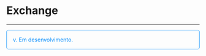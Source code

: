 # Exchange
---
<p style="color: #008AFC; border: 1px solid rgba(0, 138, 252, 1); border-radius:5px; padding: 1rem;">v. Em desenvolvimento.</p>
